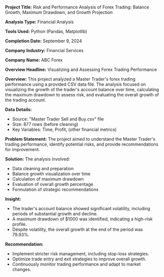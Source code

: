**Project Title:**  Risk and Performance Analysis of Forex Trading: Balance Growth, Maximum Drawdown, and Growth Projection

**Analysis Type:**  Financial Analysis

**Tools Used:**  Python (Pandas, Matplotlib)

**Completion Date:**  September 9, 2024

**Company Industry:**  Financial Services

**Company Name:**  ABC Forex

**Overview Headline:**  Visualizing and Assessing Forex Trading Performance 

**Overview:**  This project analyzed a Master Trader's forex trading performance using a provided CSV data file. The analysis focused on visualizing the growth of the trader's account balance over time, calculating the maximum drawdown to assess risk, and evaluating the overall growth of the trading account. 

**Data Details:**
* Source: "Master Trader Sell and Buy.csv" file 
* Size: 877 rows (before cleaning) 
* Key Variables: Time, Profit, (other financial metrics) 

**Problem Statement:**  The project aimed to understand the Master Trader's trading performance, identify potential risks, and provide recommendations for improvement. 

**Solution:**  The analysis involved:
* Data cleaning and preparation
* Balance growth visualization over time 
* Calculation of maximum drawdown 
* Evaluation of overall growth percentage 
* Formulation of strategic recommendations 

**Insight:**  
* The trader's account balance showed significant volatility, including periods of substantial growth and decline.
* A maximum drawdown of $1000 was identified, indicating a high-risk profile. 
* Despite volatility, the overall growth at the end of the period was 79.93%.

**Recommendation:**  
* Implement stricter risk management, including stop-loss strategies. 
* Optimize trade entry and exit strategies to improve overall growth.
* Continuously monitor trading performance and adapt to market changes.
